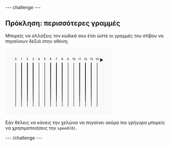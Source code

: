 \--- challenge \---

## Πρόκληση: περισσότερες γραμμές

Μπορείς να αλλάξεις τον κώδικά σου έτσι ώστε οι γραμμές του στίβου να πηγαίνουν δεξιά στην οθόνη;

![screenshot](images/race-challenge1.png)

Εάν θέλεις να κάνεις την χελώνα να πηγαίνει ακόμα πιο γρήγορα μπορείς να χρησιμοποιήσεις την `speed(0)`.

\--- /challenge \---